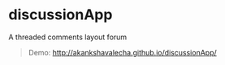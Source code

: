 # discussionApp
A threaded comments layout forum

> Demo: http://akankshavalecha.github.io/discussionApp/
